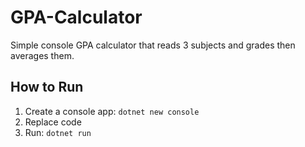 # GPA-Calculator
Simple console GPA calculator that reads 3 subjects and grades then averages them.

## How to Run
1. Create a console app: `dotnet new console`
2. Replace code
3. Run: `dotnet run`
